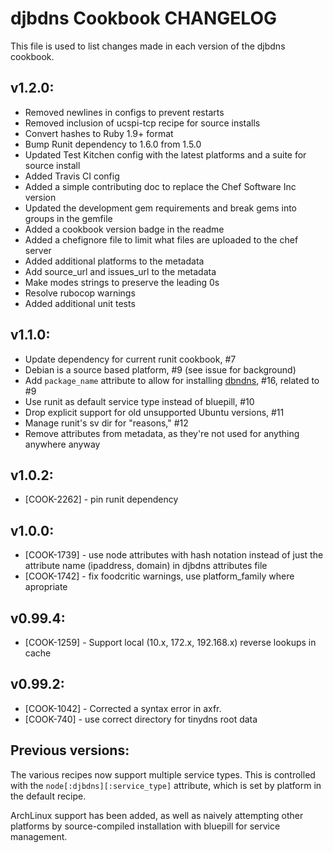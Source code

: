djbdns Cookbook CHANGELOG
=========================
This file is used to list changes made in each version of the djbdns cookbook.

## v1.2.0:
* Removed newlines in configs to prevent restarts
* Removed inclusion of ucspi-tcp recipe for source installs
* Convert hashes to Ruby 1.9+ format
* Bump Runit dependency to 1.6.0 from 1.5.0
* Updated Test Kitchen config with the latest platforms and a suite for source install
* Added Travis CI config
* Added a simple contributing doc to replace the Chef Software Inc version
* Updated the development gem requirements and break gems into groups in the gemfile
* Added a cookbook version badge in the readme
* Added a chefignore file to limit what files are uploaded to the chef server
* Added additional platforms to the metadata
* Add source_url and issues_url to the metadata
* Make modes strings to preserve the leading 0s
* Resolve rubocop warnings
* Added additional unit tests

## v1.1.0:

* Update dependency for current runit cookbook, #7
* Debian is a source based platform, #9 (see issue for background)
* Add `package_name` attribute to allow for installing [dbndns](http://en.wikipedia.org/wiki/Dbndns), #16, related to #9
* Use runit as default service type instead of bluepill, #10
* Drop explicit support for old unsupported Ubuntu versions, #11
* Manage runit's sv dir for "reasons," #12
* Remove attributes from metadata, as they're not used for anything anywhere anyway

## v1.0.2:

* [COOK-2262] - pin runit dependency

## v1.0.0:

* [COOK-1739] - use node attributes with hash notation instead of just
  the attribute name (ipaddress, domain) in djbdns attributes file
* [COOK-1742] - fix foodcritic warnings, use platform_family where
  apropriate

## v0.99.4:

* [COOK-1259] - Support local (10.x, 172.x, 192.168.x) reverse lookups
  in cache

## v0.99.2:

* [COOK-1042] - Corrected a syntax error in axfr.
* [COOK-740] - use correct directory for tinydns root data

## Previous versions:

The various recipes now support multiple service types. This is controlled with the `node[:djbdns][:service_type]` attribute, which is set by platform in the default recipe.

ArchLinux support has been added, as well as naively attempting other platforms by source-compiled installation with bluepill for service management.
